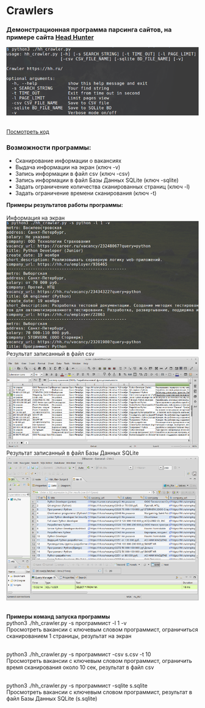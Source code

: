 # Crawlers
<h3>
Демонстрационная программа парсинга сайтов, на примере сайта 
<a href="https://hh.ru/">Head Hunter</a>
</h3>

![Main Window](https://github.com/avedensky/crawlers/raw/master/hh.ru/img/help_scr.png)

<br>
<a href="https://github.com/avedensky/crawlers/blob/master/hh.ru/hh_crawler.py">Посмотреть код</a>
<br>

<h3>Возможности программы:</h3>
<ul>
<li>
Сканирование информации о вакансиях
</li>
<li>
Выдача информации на экран (ключ -v)
</li>
<li>
Запись информации в файл csv (ключ -csv)
</li>
<li>
Запись информации в файл Базы Данных SQLite (ключ -sqlite)
</li>
<li>
Задать ограничение количества сканированных страниц (ключ -l)
</li>
<li>
Задать ограничение времени сканирования (ключ -t)
</li>
</ul>

<b>Примеры результатов работы программы:</b>
<br>
<br>
Информация на экран
![Verbose mode](https://github.com/avedensky/crawlers/raw/master/hh.ru/img/verbose_scr.png)
<br>
Результат записанный в файл csv
![csv mode](https://github.com/avedensky/crawlers/raw/master/hh.ru/img/csv_scr.png)
<br>
Результат записанный в файл Базы Данных SQLite
![BD mode](https://github.com/avedensky/crawlers/raw/master/hh.ru/img/BD_scr.png)

<br>
<b>Примеры команд запуска программы</b>
<br>
python3 ./hh_crawler.py -s программист -l 1 -v
<br>
Просмотреть вакансии с ключевым словом программист, ограничиться сканированием 1 страницы, результат на экран
<br>
<br>

python3 ./hh_crawler.py -s программист -csv s.csv -t 10
<br>
Просмотреть вакансии с ключевым словом программист, ограничить время сканирования около 10 сек, результат в файл csv
<br>
<br>

python3 ./hh_crawler.py -s программист -sqlite s.sqlite
<br>
Просмотреть вакансии с ключевым словом программист, результат в файл Базы Данных SQLite (s.sqlite)
<br>
